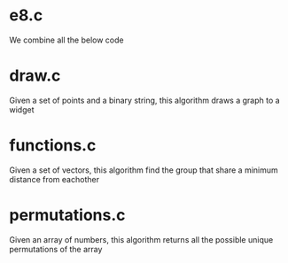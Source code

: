 # e8.c

We combine all the below code

# draw.c

Given a set of points and a binary string, this algorithm draws a graph to a widget

# functions.c

Given a set of vectors, this algorithm find the group that share a minimum distance from eachother

# permutations.c

Given an array of numbers, this algorithm returns all the possible unique permutations of the array
